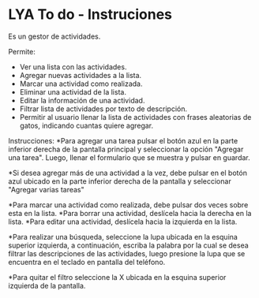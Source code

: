 # LYA To do - Instruciones

Es un gestor de actividades.

Permite:
* Ver una lista con las actividades.
* Agregar nuevas actividades a la lista.
* Marcar una actividad como realizada.
* Eliminar una actividad de la lista.
* Editar la información de una actividad.
* Filtrar lista de actividades por texto de descripción.
* Permitir al usuario llenar la lista de actividades con frases aleatorias de gatos, indicando cuantas quiere agregar.

Instrucciones:
*Para agregar una tarea pulsar el botón azul en la parte inferior derecha de la pantalla principal y seleccionar la opción "Agregar una tarea". Luego, llenar el formulario que se muestra y pulsar en guardar.

*Si desea agregar más de una actividad a la vez, debe pulsar en el botón azul ubicado en la parte inferior derecha de la pantalla y seleccionar "Agregar varias tareas"

*Para marcar una actividad como realizada, debe pulsar dos veces sobre esta en la lista.
*Para borrar una actividad, deslícela hacia la derecha en la lista.
*Para editar una actividad, deslícela hacia la izquierda en la lista.

*Para realizar una búsqueda, seleccione la lupa ubicada en la esquina superior izquierda, a continuación, escriba la palabra por la cual se desea filtrar las descripciones de las actividades, luego presione la lupa que se encuentra en el teclado en pantalla del teléfono.

*Para quitar el filtro seleccione la X ubicada en la esquina superior izquierda de la pantalla.

